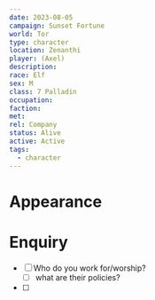 ```yaml
---
date: 2023-08-05
campaign: Sunset Fortune
world: Tor
type: character
location: Zenanthi
player: (Axel)
description: 
race: Elf
sex: M
class: 7 Palladin
occupation: 
faction: 
met: 
rel: Company
status: Alive
active: Active
tags:
  - character
---
```

# Appearance
# Enquiry 
 - [ ] Who do you work for/worship?
	 - [ ] what are their policies?
 - [ ] 